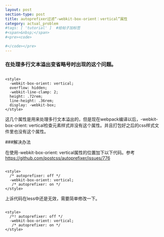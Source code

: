 ```yaml
---
layout: post
section-type: post
title: autoprefixer过滤“-webkit-box-orient：vertical”属性
category: actual_problem
#tags: [ 'tutorial' ]  #给帖子加标签
#<span>&nbsp;</span>
#<pre><code>

#</code></pre>
---
```


###  在处理多行文本溢出变省略号时出现的这个问题。

<pre><code>
<span><</span><span>style></span>
  -webkit-box-orient: vertical;
  overflow: hidden;
  -webkit-line-clamp: 2;
  height: .72rem;
  line-height: .36rem;
  display: -webkit-box;
<span><</span><span>/style></span>
</code></pre>

这几个属性是用来处理多行文本溢出的，但是现在webpack编译以后，-webkit-box-orient: vertical检查元素样式并没有这个属性。并且打包好之后的css样式文件里也没有这个属性。

###解决办法

在使用-webkit-box-orient: vertical属性的位置加下以下代码。参考<a href="https://github.com/postcss/autoprefixer/issues/776">https://github.com/postcss/autoprefixer/issues/776</a>

<pre><code>
<span><</span><span>style></span>
  /* autoprefixer: off */
  -webkit-box-orient: vertical;
   /* autoprefixer: on */
<span><</span><span>/style></span>
</code></pre>

上诉代码在less中还是无效，需要简单修改一下。

<pre><code>
<span><</span><span>style></span>
  /*! autoprefixer: off */
  -webkit-box-orient: vertical;
   /* autoprefixer: on */
<span><</span><span>/style></span>
</code></pre>
